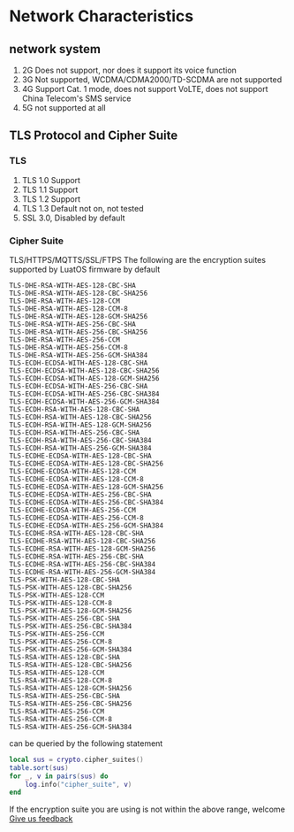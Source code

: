# Network Characteristics

## network system

1. 2G Does not support, nor does it support its voice function
2. 3G Not supported, WCDMA/CDMA2000/TD-SCDMA are not supported
3. 4G Support Cat. 1 mode, does not support VoLTE, does not support China Telecom's SMS service
4. 5G not supported at all

## TLS Protocol and Cipher Suite

### TLS

1. TLS 1.0 Support
2. TLS 1.1 Support
3. TLS 1.2 Support
4. TLS 1.3 Default not on, not tested
5. SSL 3.0, Disabled by default

### Cipher Suite

TLS/HTTPS/MQTTS/SSL/FTPS The following are the encryption suites supported by LuatOS firmware by default

```
TLS-DHE-RSA-WITH-AES-128-CBC-SHA
TLS-DHE-RSA-WITH-AES-128-CBC-SHA256
TLS-DHE-RSA-WITH-AES-128-CCM
TLS-DHE-RSA-WITH-AES-128-CCM-8
TLS-DHE-RSA-WITH-AES-128-GCM-SHA256
TLS-DHE-RSA-WITH-AES-256-CBC-SHA
TLS-DHE-RSA-WITH-AES-256-CBC-SHA256
TLS-DHE-RSA-WITH-AES-256-CCM
TLS-DHE-RSA-WITH-AES-256-CCM-8
TLS-DHE-RSA-WITH-AES-256-GCM-SHA384
TLS-ECDH-ECDSA-WITH-AES-128-CBC-SHA
TLS-ECDH-ECDSA-WITH-AES-128-CBC-SHA256
TLS-ECDH-ECDSA-WITH-AES-128-GCM-SHA256
TLS-ECDH-ECDSA-WITH-AES-256-CBC-SHA
TLS-ECDH-ECDSA-WITH-AES-256-CBC-SHA384
TLS-ECDH-ECDSA-WITH-AES-256-GCM-SHA384
TLS-ECDH-RSA-WITH-AES-128-CBC-SHA
TLS-ECDH-RSA-WITH-AES-128-CBC-SHA256
TLS-ECDH-RSA-WITH-AES-128-GCM-SHA256
TLS-ECDH-RSA-WITH-AES-256-CBC-SHA
TLS-ECDH-RSA-WITH-AES-256-CBC-SHA384
TLS-ECDH-RSA-WITH-AES-256-GCM-SHA384
TLS-ECDHE-ECDSA-WITH-AES-128-CBC-SHA
TLS-ECDHE-ECDSA-WITH-AES-128-CBC-SHA256
TLS-ECDHE-ECDSA-WITH-AES-128-CCM
TLS-ECDHE-ECDSA-WITH-AES-128-CCM-8
TLS-ECDHE-ECDSA-WITH-AES-128-GCM-SHA256
TLS-ECDHE-ECDSA-WITH-AES-256-CBC-SHA
TLS-ECDHE-ECDSA-WITH-AES-256-CBC-SHA384
TLS-ECDHE-ECDSA-WITH-AES-256-CCM
TLS-ECDHE-ECDSA-WITH-AES-256-CCM-8
TLS-ECDHE-ECDSA-WITH-AES-256-GCM-SHA384
TLS-ECDHE-RSA-WITH-AES-128-CBC-SHA
TLS-ECDHE-RSA-WITH-AES-128-CBC-SHA256
TLS-ECDHE-RSA-WITH-AES-128-GCM-SHA256
TLS-ECDHE-RSA-WITH-AES-256-CBC-SHA
TLS-ECDHE-RSA-WITH-AES-256-CBC-SHA384
TLS-ECDHE-RSA-WITH-AES-256-GCM-SHA384
TLS-PSK-WITH-AES-128-CBC-SHA
TLS-PSK-WITH-AES-128-CBC-SHA256
TLS-PSK-WITH-AES-128-CCM
TLS-PSK-WITH-AES-128-CCM-8
TLS-PSK-WITH-AES-128-GCM-SHA256
TLS-PSK-WITH-AES-256-CBC-SHA
TLS-PSK-WITH-AES-256-CBC-SHA384
TLS-PSK-WITH-AES-256-CCM
TLS-PSK-WITH-AES-256-CCM-8
TLS-PSK-WITH-AES-256-GCM-SHA384
TLS-RSA-WITH-AES-128-CBC-SHA
TLS-RSA-WITH-AES-128-CBC-SHA256
TLS-RSA-WITH-AES-128-CCM
TLS-RSA-WITH-AES-128-CCM-8
TLS-RSA-WITH-AES-128-GCM-SHA256
TLS-RSA-WITH-AES-256-CBC-SHA
TLS-RSA-WITH-AES-256-CBC-SHA256
TLS-RSA-WITH-AES-256-CCM
TLS-RSA-WITH-AES-256-CCM-8
TLS-RSA-WITH-AES-256-GCM-SHA384
```

can be queried by the following statement
```lua
local sus = crypto.cipher_suites()
table.sort(sus)
for _, v in pairs(sus) do
    log.info("cipher_suite", v)
end
```

If the encryption suite you are using is not within the above range, welcome [Give us feedback](https://gitee.com/openLuat/LuatOS/issues)
